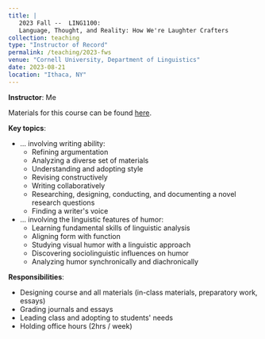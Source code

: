 ```yaml
---
title: | 
   2023 Fall --  LING1100:  
   Language, Thought, and Reality: How We're Laughter Crafters
collection: teaching
type: "Instructor of Record"
permalink: /teaching/2023-fws
venue: "Cornell University, Department of Linguistics"
date: 2023-08-21
location: "Ithaca, NY"
---
```


**Instructor**: Me

Materials for this course can be found [here](https://github.com/johnstarr-ling/teaching/tree/main/cornell-2023-writing-how_we're_laughter_crafters).

**Key topics**: 
- ... involving writing ability:
  - Refining argumentation
  - Analyzing a diverse set of materials
  - Understanding and adopting style
  - Revising constructively 
  - Writing collaboratively
  - Researching, designing, conducting, and documenting a novel research questions
  - Finding a writer's voice
- ... involving the linguistic features of humor:
  - Learning fundamental skills of linguistic analysis
  - Aligning form with function
  - Studying visual humor with a linguistic approach
  - Discovering sociolinguistic influences on humor
  - Analyzing humor synchronically and diachronically

**Responsibilities**: 
- Designing course and all materials (in-class materials, preparatory work, essays)
- Grading journals and essays
- Leading class and adopting to students' needs
- Holding office hours (2hrs / week)

